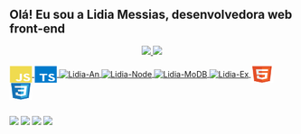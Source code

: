 ## Olá! Eu sou a Lidia Messias, desenvolvedora web front-end
<div align="center">
  <a href="https://github.com/LidiaMessias">
  <img height="180em" src="https://github-readme-stats.vercel.app/api?username=LidiaMessias&show_icons=true&theme=dracula&include_all_commits=true&count_private=true"/>
  <img height="180em" src="https://github-readme-stats.vercel.app/api/top-langs/?username=LidiaMessias&layout=compact&langs_count=7&theme=dracula"/>
</div>
<div style="display: inline_block"><br>
  <img align="center" alt="Lidia-Js" height="30" width="40" src="https://raw.githubusercontent.com/devicons/devicon/master/icons/javascript/javascript-plain.svg">
  <img align="center" alt="Lidia-Ts" height="30" width="40" src="https://raw.githubusercontent.com/devicons/devicon/master/icons/typescript/typescript-plain.svg">
  <img align="center" alt="Lidia-An" height="30" width="40" src="https://cdn.jsdelivr.net/gh/devicons/devicon/icons/angularjs/angularjs-original.svg" />
  <img align="center" alt="Lidia-Node" height="30" width="40" src="https://cdn.jsdelivr.net/gh/devicons/devicon/icons/nodejs/nodejs-original.svg" />
  <img align="center" alt="Lidia-MoDB" height="30" width="40" src="https://cdn.jsdelivr.net/gh/devicons/devicon/icons/mongodb/mongodb-original-wordmark.svg" />
  <img align="center" alt="Lidia-Ex" height="30" width="40" src="https://cdn.jsdelivr.net/gh/devicons/devicon/icons/express/express-original.svg" />
  <img align="center" alt="Lidia-HTML" height="30" width="40" src="https://raw.githubusercontent.com/devicons/devicon/master/icons/html5/html5-original.svg">
  <img align="center" alt="Lidia-CSS" height="30" width="40" src="https://raw.githubusercontent.com/devicons/devicon/master/icons/css3/css3-original.svg">  
</div>
  
##

<div> 
  <a href = "mailto:lidia.mess@gmail.com"><img src="https://img.shields.io/badge/Gmail-D14836?style=for-the-badge&logo=gmail&logoColor=white"></a>
  <a href="https://www.linkedin.com/in/lidia-messias-aa237020b" target="_blank"><img src="https://img.shields.io/badge/-LinkedIn-%230077B5?style=for-the-badge&logo=linkedin&logoColor=white" target="_blank"></a> 
  <a href="https://instagram.com/lidiamessias" target="_blank"><img src="https://img.shields.io/badge/-Instagram-%23E4405F?style=for-the-badge&logo=instagram&logoColor=white" target="_blank"></a> 
   <a href = "https://www.facebook.com/lidia.messias.3"><img src="https://img.shields.io/badge/Facebook-1877F2?style=for-the-badge&logo=facebook&logoColor=white"></a>
</div>
